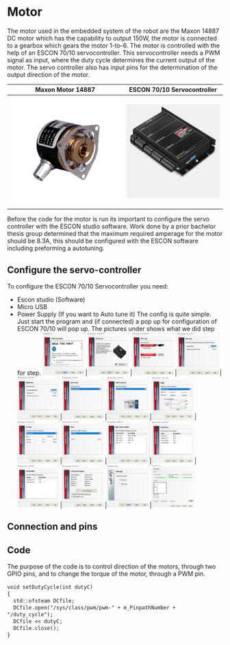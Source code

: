 
# Motor

The motor used in the embedded system of the robot are the Maxon 14887 DC motor which has the capability to output 150W, the motor is connected to a gearbox which gears the motor 1-to-6. The motor is controlled with the help of an ESCON 70/10 servocontroller. This servocontroller needs a PWM signal as input, where the duty cycle determines the current output of the motor. The servo controller also has input pins for the determination of the output direction of the motor.

Maxon Motor 14887            |   ESCON 70/10 Servocontroller
:-------------------------:|:-------------------------:
![Maxon_motor](assets_motor/R441340fdc17f4c1f707a9a396ddd1c2d.jpg)  |  ![Escon](assets_motor/ESCON_7010_Servocontroller.jpg)

Before the code for the motor is run its important to configure the servo controller with the ESCON studio software. Work done by a prior bachelor thesis group determined that the maximum required amperage for the motor should be 8.3A, this should be configured with the ESCON software including preforming a autotuning.


## Configure the servo-controller
To configure the ESCON 70/10 Servocontroller you need:
* Escon studio (Software)
* Micro USB
* Power Supply (If you want to Auto tune it)
The config is quite simple. Just start the program and (if connected) a pop up for configuration of ESCON 70/10 will pop up. The pictures under shows what we did step for step.
<img src="assets_motor/Escon_studio_01.PNG" width="100" height="100"/>|<img src="assets_motor/Escon_studio_02.PNG" width="100" height="100"/>|<img src="assets_motor/Escon_studio_03.PNG" width="100" height="100"/>|<img src="assets_motor/Escon_studio_04.PNG" width="100" height="100"/>|<img src="assets_motor/Escon_studio_05.PNG" width="100" height="100"/>|<img src="assets_motor/Escon_studio_06.PNG" width="100" height="100"/>|<img src="assets_motor/Escon_studio_07.PNG" width="100" height="100"/>|<img src="assets_motor/Escon_studio_08.PNG" width="100" height="100"/>|<img src="assets_motor/Escon_studio_09.PNG" width="100" height="100"/>|<img src="assets_motor/Escon_studio_10.PNG" width="100" height="100"/>|<img src="assets_motor/Escon_studio_11.PNG" width="100" height="100"/>|<img src="assets_motor/Escon_studio_12.PNG" width="100" height="100"/>|<img src="assets_motor/Escon_studio_13.PNG" width="100" height="100"/>|<img src="assets_motor/Escon_studio_14.PNG" width="100" height="100"/>|<img src="assets_motor/Escon_studio_15.PNG" width="100" height="100"/>|<img src="assets_motor/Escon_studio_16.PNG" width="100" height="100"/>
## Connection and pins

## Code
The purpose of the code is to control direction of the motors, through two GPIO pins, and to change the torque of the motor, through a PWM pin.

```
void setDutyCycle(int dutyC)
{
  std::ofsteam DCfile;
  DCfile.open("/sys/class/pwm/pwm-" + m_PinpathNumber + "/duty_cycle");
  DCfile << dutyC;
  DCfile.close();
}
```
